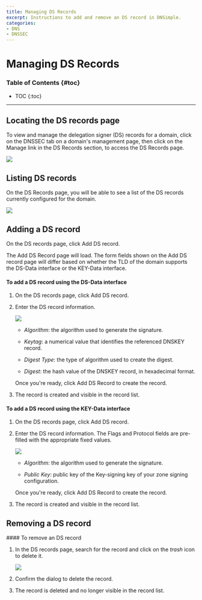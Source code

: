 ```yaml
---
title: Managing DS Records
excerpt: Instructions to add and remove an DS record in DNSimple.
categories:
- DNS
- DNSSEC
---
```


# Managing DS Records

### Table of Contents {#toc}

* TOC
{:toc}

---

## Locating the DS records page

To view and manage the delegation signer (DS) records for a domain, click on the DNSSEC tab on a domain's management page, then click on the <label>Manage</label> link in the DS Records section, to access the DS Records page.

![](/files/ds-records-manage.png)

## Listing DS records

On the DS Records page, you will be able to see a list of the DS records currently configured for the domain.

![](/files/ds-records-list.png)

## Adding a DS record

On the DS records page, click <label>Add DS record</label>.

The Add DS Record page will load. The form fields shown on the Add DS record page will differ based on whether the TLD of the domain supports the DS-Data interface or the KEY-Data interface.

<div class="section-steps" markdown="1">

#### To add a DS record using the DS-Data interface

1.  On the DS records page, click <label>Add DS record</label>.

2.  Enter the DS record information.

    ![](/files/ds-records-add-ds-data.png)

    - _Algorithm_: the algorithm used to generate the signature.

    - _Keytag_: a numerical value that identifies the referenced DNSKEY record.

    - _Digest Type_: the type of algorithm used to create the digest.

    - _Digest_: the hash value of the DNSKEY record, in hexadecimal format.

    Once you're ready, click <label>Add DS Record</label> to create the record.

3.  The record is created and visible in the record list.

</div>

<div class="section-steps" markdown="1">

#### To add a DS record using the KEY-Data interface

1.  On the DS records page, click <label>Add DS record</label>.

2.  Enter the DS record information. The Flags and Protocol fields are pre-filled with the appropriate fixed values.

    ![](/files/ds-records-add-key-data.png)

    - _Algorithm_: the algorithm used to generate the signature.

    - _Public Key_: public key of the Key-signing key of your zone signing configuration.

    Once you're ready, click <label>Add DS Record</label> to create the record.

3.  The record is created and visible in the record list.

</div>

## Removing a DS record

<div class="section-steps" markdown="1">
#### To remove an DS record

1.  In the DS records page, search for the record and click on the _trash_ icon to delete it.

    ![](/files/ds-records-delete.png)

2.  Confirm the dialog to delete the record.

3.  The record is deleted and no longer visible in the record list.
</div>
